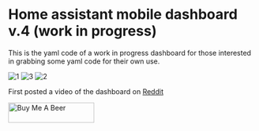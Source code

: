 # Home assistant mobile dashboard v.4 (work in progress)

This is the yaml code of a work in progress dashboard for those interested in grabbing some yaml code for their own use. 

![1](https://user-images.githubusercontent.com/106514124/234237391-c87cc3cc-a398-47d6-846e-452d3e3f7d77.png)
![3](https://user-images.githubusercontent.com/106514124/234237396-a8c65b6c-2c33-4f7d-8947-3cb9a2da9f98.png)
![2](https://user-images.githubusercontent.com/106514124/234237398-ae58828c-e163-401f-a15d-2b7b963a5d74.png)

First posted a video of the dashboard on [Reddit](https://www.reddit.com/r/homeassistant/comments/12twkxs/just_another_mobile_dashboard/?utm_source=share&utm_medium=web2x&context=3)


<a href="https://www.buymeacoffee.com/smeen89" target="_blank"><img src="https://cdn.buymeacoffee.com/buttons/v2/default-yellow.png" alt="Buy Me A Beer" style="height: 41px !important;width: 174px !important;" ></a>
